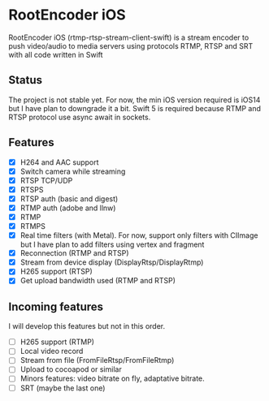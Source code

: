 # RootEncoder iOS

RootEncoder iOS (rtmp-rtsp-stream-client-swift) is a stream encoder to push video/audio to media servers using protocols RTMP, RTSP and SRT with all code written in Swift


## Status

The project is not stable yet.
For now, the min iOS version required is iOS14 but I have plan to downgrade it a bit. 
Swift 5 is required because RTMP and RTSP protocol use async await in sockets.

## Features

- [X] H264 and AAC support
- [X] Switch camera while streaming
- [X] RTSP TCP/UDP
- [X] RTSPS
- [X] RTSP auth (basic and digest)
- [X] RTMP auth (adobe and llnw)
- [X] RTMP
- [X] RTMPS
- [X] Real time filters (with Metal). For now, support only filters with CIImage but I have plan to add filters using vertex and fragment
- [X] Reconnection (RTMP and RTSP)
- [X] Stream from device display (DisplayRtsp/DisplayRtmp)
- [X] H265 support (RTSP)
- [X] Get upload bandwidth used (RTMP and RTSP)

## Incoming features

I will develop this features but not in this order.


- [ ] H265 support (RTMP)
- [ ] Local video record
- [ ] Stream from file (FromFileRtsp/FromFileRtmp)
- [ ] Upload to cocoapod or similar
- [ ] Minors features: video bitrate on fly, adaptative bitrate.
- [ ] SRT (maybe the last one)

